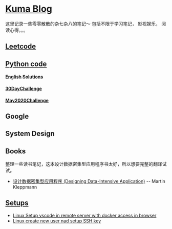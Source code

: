 # [Kuma Blog](https://snowan.gitbook.io/kuma-blog/)

这里记录一些零零散散的杂七杂八的笔记～ 包括不限于学习笔记， 影视娱乐， 阅读心得。。。

## [Leetcode](https://snowan.gitbook.io/study-notes/leetcode)

## [Python code](https://snowan.gitbook.io/study-notes/Leetcode/python)

#### [English Solutions](https://snowan.gitbook.io/study-notes/leetcode/english-solution)

#### [30DayChallenge](https://snowan.gitbook.io/study-notes/leetcode/30daychallenge)

#### [May2020Challenge](https://snowan.gitbook.io/study-notes/leetcode/may2020challenge)

## Google

## System Design

## Books
整理一些读书笔记，这本设计数据密集型应用程序书太好，所以想要完整的翻译试试。
- [设计数据密集型应用程序 (Designing Data-Intensive Application)](https://snowan.gitbook.io/study-notes/books/designing-data-intensive-applications) -- Martin Kleppmann

## [Setups](https://snowan.gitbook.io/study-notes/setup)
- [Linux Setup vscode in remote server with docker access in browser](https://github.com/snowan/study-notes/blob/master/Setup/linux-vscode-server-docker-setup.md)
- [Linux create new user nad setup SSH key](https://snowan.gitbook.io/study-notes/setup/create-new-user-with-password-and-setup-ssh-key-remote-login)
